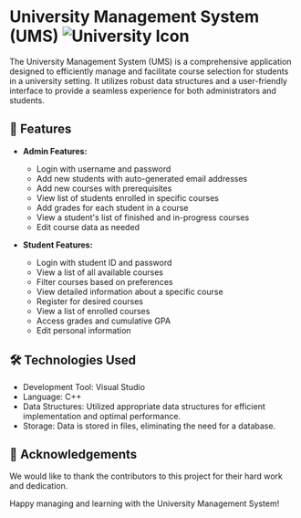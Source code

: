 # University Management System (UMS) <img src="https://img.icons8.com/color/48/000000/university.png" alt="University Icon"/>

The University Management System (UMS) is a comprehensive application designed to efficiently manage and facilitate course selection for students in a university setting. It utilizes robust data structures and a user-friendly interface to provide a seamless experience for both administrators and students.

## 🚀 Features

- **Admin Features:**
  - Login with username and password
  - Add new students with auto-generated email addresses
  - Add new courses with prerequisites
  - View list of students enrolled in specific courses
  - Add grades for each student in a course
  - View a student's list of finished and in-progress courses
  - Edit course data as needed

- **Student Features:**
  - Login with student ID and password
  - View a list of all available courses
  - Filter courses based on preferences
  - View detailed information about a specific course
  - Register for desired courses
  - View a list of enrolled courses
  - Access grades and cumulative GPA
  - Edit personal information

## 🛠️ Technologies Used

- Development Tool: Visual Studio
- Language: C++
- Data Structures: Utilized appropriate data structures for efficient implementation and optimal performance.
- Storage: Data is stored in files, eliminating the need for a database.

## 🙏 Acknowledgements

We would like to thank the contributors to this project for their hard work and dedication.

Happy managing and learning with the University Management System!
